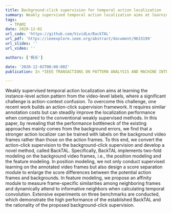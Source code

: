 ```yaml
---
title: Background-click supervision for temporal action localization
summary: Weakly supervised temporal action localization aims at learning the instance-level action pattern from the video-level labels, where a challenge is action-context confusion. 
tags:
  - TPAMI
date: 2020-12-02
url_code: 'https://github.com/VividLe/BackTAL'
url_pdf: 'https://ieeexplore.ieee.org/abstract/document/9633199'
url_slides: ''
url_video: ''

authors: ['杨乐']

date: '2020-12-02T00:00:00Z'
publication: In *IEEE TRANSACTIONS ON PATTERN ANALYSIS AND MACHINE INTELLIGENCE*

---
```


Weakly supervised temporal action localization aims at learning the instance-level action pattern from the video-level labels, where a significant challenge is action-context confusion. To overcome this challenge, one recent work builds an action-click supervision framework. It requires similar annotation costs but can steadily improve the localization performance when compared to the conventional weakly supervised methods. In this paper, by revealing that the performance bottleneck of the existing approaches mainly comes from the background errors, we find that a stronger action localizer can be trained with labels on the background video frames rather than those on the action frames. To this end, we convert the action-click supervision to the background-click supervision and develop a novel method, called BackTAL. Specifically, BackTAL implements two-fold modeling on the background video frames, i.e., the position modeling and the feature modeling. In position modeling, we not only conduct supervised learning on the annotated video frames but also design a score separation module to enlarge the score differences between the potential action frames and backgrounds. In feature modeling, we propose an affinity module to measure frame-specific similarities among neighboring frames and dynamically attend to informative neighbors when calculating temporal convolution. Extensive experiments on three benchmarks are conducted, which demonstrate the high performance of the established BackTAL and the rationality of the proposed background-click supervision.